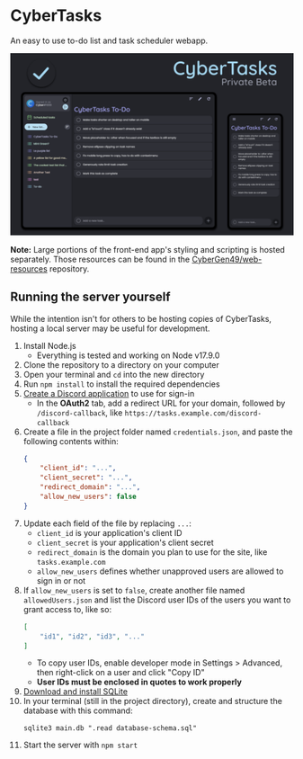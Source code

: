 
# CyberTasks
An easy to use to-do list and task scheduler webapp.

![CyberTasks promotional image](/web/assets/promo.png)

**Note:** Large portions of the front-end app's styling and scripting is hosted separately. Those resources can be found in the [CyberGen49/web-resources](https://github.com/CyberGen49/web-resources) repository.

## Running the server yourself
While the intention isn't for others to be hosting copies of CyberTasks, hosting a local server may be useful for development.

1. Install Node.js
    * Everything is tested and working on Node v17.9.0
1. Clone the repository to a directory on your computer
1. Open your terminal and `cd` into the new directory
1. Run `npm install` to install the required dependencies
1. [Create a Discord application](https://discord.com/developers/applications) to use for sign-in
    * In the **OAuth2** tab, add a redirect URL for your domain, followed by `/discord-callback`, like `https://tasks.example.com/discord-callback`
1. Create a file in the project folder named `credentials.json`, and paste the following contents within:  
    ```json
    {
        "client_id": "...",
        "client_secret": "...",
        "redirect_domain": "...",
        "allow_new_users": false
    }
    ```
1. Update each field of the file by replacing `...`:
    * `client_id` is your application's client ID
    * `client_secret` is your application's client secret
    * `redirect_domain` is the domain you plan to use for the site, like `tasks.example.com`
    * `allow_new_users` defines whether unapproved users are allowed to sign in or not
1. If `allow_new_users` is set to `false`, create another file named `allowedUsers.json` and list the Discord user IDs of the users you want to grant access to, like so:
    ```json
    [
        "id1", "id2", "id3", "..."
    ]
    ```
    * To copy user IDs, enable developer mode in Settings > Advanced, then right-click on a user and click "Copy ID"
    * **User IDs must be enclosed in quotes to work properly**
1. [Download and install SQLite](https://www.sqlite.org/download.html)
1. In your terminal (still in the project directory), create and structure the database with this command:
    ```
    sqlite3 main.db ".read database-schema.sql"
    ```
1. Start the server with `npm start`